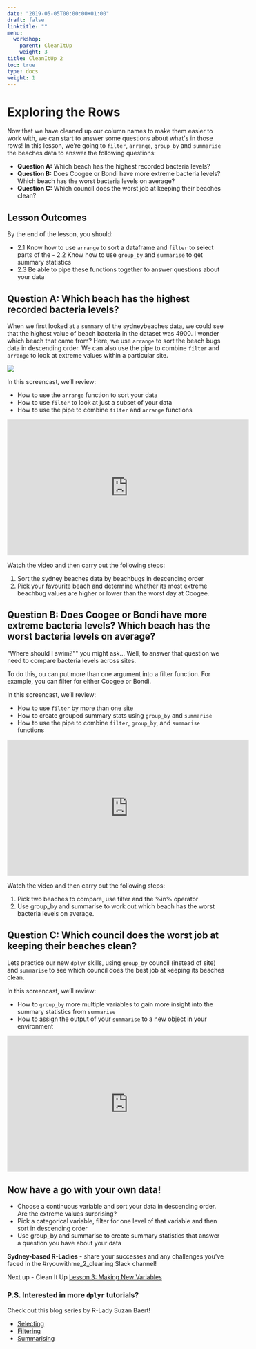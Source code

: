 ```yaml
---
date: "2019-05-05T00:00:00+01:00"
draft: false
linktitle: ""
menu:
  workshop:
    parent: CleanItUp
    weight: 3
title: CleanItUp 2
toc: true
type: docs
weight: 1
---
```


# Exploring the Rows

Now that we have cleaned up our column names to make them easier to work with, we can start to answer some questions about what's in those rows! In this lesson, we’re going to `filter`, `arrange`, `group_by` and `summarise` the beaches data to answer the following questions:   

- **Question A:** Which beach has the highest recorded bacteria levels?
- **Question B:** Does Coogee or Bondi have more extreme bacteria levels? Which beach has the worst bacteria levels on average?
- **Question C:** Which council does the worst job at keeping their beaches clean?

## Lesson Outcomes
By the end of the lesson, you should:

- 2.1 Know how to use `arrange` to sort a dataframe and `filter` to select parts of the - 2.2 Know how to use `group_by` and `summarise` to get summary statistics
- 2.3 Be able to pipe these functions together to answer questions about your data

## Question A: Which beach has the highest recorded bacteria levels?

When we first looked at a `summary` of the sydneybeaches data, we could see that the highest value of beach bacteria in the dataset was 4900. I wonder which beach that came from? Here, we use `arrange` to sort the beach bugs data in descending order. We can also use the pipe to combine `filter` and `arrange` to look at extreme values within a particular site. 

![](/img/clean2-summary.png)


In this screencast, we’ll review:

  * How to use the `arrange` function to sort your data
  * How to use `filter` to look at just a subset of your data
  * How to use the pipe to combine `filter` and `arrange` functions


<iframe width="560" height="315" src="https://www.youtube.com/embed/nJIB643YETo" frameborder="0" allow="accelerometer; autoplay; encrypted-media; gyroscope; picture-in-picture" allowfullscreen></iframe>

Watch the video and then carry out the following steps:  

1. Sort the sydney beaches data by beachbugs in descending order
2. Pick your favourite beach and determine whether its most extreme beachbug values are higher or lower than the worst day at Coogee. 

## Question B: Does Coogee or Bondi have more extreme bacteria levels? Which beach has the worst bacteria levels on average?

"Where should I swim?"" you might ask… Well, to answer that question we need to compare bacteria levels across sites. 

To do this, ou can put more than one argument into a filter function. For example, you can filter for either Coogee or Bondi. 

In this screencast, we’ll review:

  * How to use `filter` by more than one site 
  * How to create grouped summary stats using `group_by` and `summarise`
  * How to use the pipe to combine `filter`, `group_by`, and `summarise` functions

<iframe width="560" height="315" src="https://www.youtube.com/embed/m0735DnMry8" frameborder="0" allow="accelerometer; autoplay; encrypted-media; gyroscope; picture-in-picture" allowfullscreen></iframe>

Watch the video and then carry out the following steps:  

1. Pick two beaches to compare, use filter and the %in% operator
2. Use group_by and summarise to work out which beach has the worst bacteria levels on average. 

## Question C: Which council does the worst job at keeping their beaches clean?

Lets practice our new `dplyr` skills, using `group_by` council (instead of site) and `summarise` to see which council does the best job at keeping its beaches clean. 

In this screencast, we’ll review:  

  * How to `group_by` more multiple variables to gain more insight into the summary statistics from `summarise`
  * How to assign the output of your `summarise` to a new object in your environment 


<iframe width="560" height="315" src="https://www.youtube.com/embed/w6lyT6YyycE" frameborder="0" allow="accelerometer; autoplay; encrypted-media; gyroscope; picture-in-picture" allowfullscreen></iframe>

## Now have a go with **your own data!**

- Choose a continuous variable and sort your data in descending order. Are the extreme values surprising?
- Pick a categorical variable, filter for one level of that variable and then sort in descending order
- Use group_by and summarise to create summary statistics that answer a question you have about your data

**Sydney-based R-Ladies** - share your successes and any challenges you've faced in the #ryouwithme_2_cleaning Slack channel! 

Next up - Clean It Up [Lesson 3: Making New Variables](/courses/workshop/02-CleanItUp-3/)

### P.S. Interested in more `dplyr` tutorials?
Check out this blog series by R-Lady Suzan Baert! 

- [Selecting](https://suzan.rbind.io/2018/01/dplyr-tutorial-1/)
- [Filtering](https://suzan.rbind.io/2018/02/dplyr-tutorial-3/#filtering-based-on-a-exact-character-variable-matches) 
- [Summarising](https://suzan.rbind.io/2018/04/dplyr-tutorial-4/)


